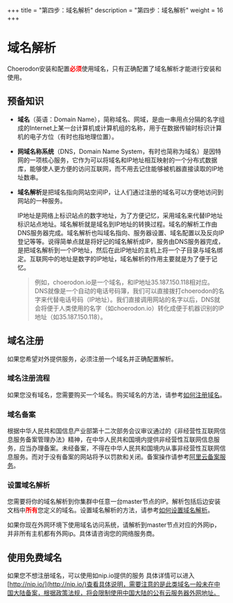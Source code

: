 +++
title = "第四步：域名解析"
description = "第四步：域名解析"
weight = 16
+++

# 域名解析

<div>
<div>Choerodon安装和配置<span style="color: #ff0000;"><strong>必须</strong></span>使用域名，只有正确配置了域名解析才能进行安装和使用。</div>
</div>

## 预备知识

- **域名**（英语：Domain Name），简称域名、网域，是由一串用点分隔的名字组成的Internet上某一台计算机或计算机组的名称，用于在数据传输时标识计算机的电子方位（有时也指地理位置）。

- **网域名称系统**（DNS，Domain Name System，有时也简称为域名）是因特网的一项核心服务，它作为可以将域名和IP地址相互映射的一个分布式数据库，能够使人更方便的访问互联网，而不用去记住能够被机器直接读取的IP地址数串。

- **域名解析**是把域名指向网站空间IP，让人们通过注册的域名可以方便地访问到网站的一种服务。
    
    IP地址是网络上标识站点的数字地址，为了方便记忆，采用域名来代替IP地址标识站点地址。域名解析就是域名到IP地址的转换过程。域名的解析工作由DNS服务器完成。域名解析也叫域名指向、服务器设置、域名配置以及反向IP登记等等。说得简单点就是将好记的域名解析成IP，服务由DNS服务器完成，是把域名解析到一个IP地址，然后在此IP地址的主机上将一个子目录与域名绑定。互联网中的地址是数字的IP地址，域名解析的作用主要就是为了便于记忆。

    > 例如，choerodon.io是一个域名，和IP地址35.187.150.118相对应。DNS就像是一个自动的电话号码簿，我们可以直接拨打choerodon的名字来代替电话号码（IP地址）。我们直接调用网站的名字以后，DNS就会将便于人类使用的名字（如choerodon.io）转化成便于机器识别的IP地址（如35.187.150.118）。


## 域名注册

如果您希望对外提供服务，必须注册一个域名并正确配置解析。

### 域名注册流程

如果您没有域名，您需要购买一个域名。购买域名的方法，请参考[如何注册域名](https://help.aliyun.com/document_detail/54068.html?spm=a2c4g.11186623.2.3.IZnRtO)。

### 域名备案

根据中华人民共和国信息产业部第十二次部务会议审议通过的《非经营性互联网信息服务备案管理办法》精神，在中华人民共和国境内提供非经营性互联网信息服务，应当办理备案。未经备案，不得在中华人民共和国境内从事非经营性互联网信息服务。而对于没有备案的网站将予以罚款和关闭。备案操作请参考[阿里云备案服务](https://beian.aliyun.com/)。

### 设置域名解析

您需要将你的域名解析到你集群中任意一台master节点的IP。解析包括后边安装文档中<span style="color: #ff0000;"><strong>所有</strong></span>您定义的域名。设置域名解析的方法，请参考[如何设置域名解析](https://help.aliyun.com/document_detail/29716.html?spm=a2c4g.11186623.2.13.IZnRtO)。

如果你现在外网环境下使用域名访问系统，请解析到master节点对应的外网ip，并非所有主机都有外网ip。具体请咨询您的网络服务商。

## 使用免费域名

如果您不想注册域名，可以使用如nip.io提供的服务 具体详情可以进入[http://nip.io/](http://nip.io/)查看具体说明，需要注意的是此类域名一般未在中国大陆备案，根据政策法规，将会限制使用中国大陆的公有云服务器外网地址。